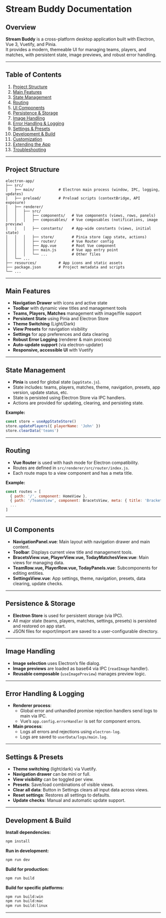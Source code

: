 # Stream Buddy Documentation

## Overview

**Stream Buddy** is a cross-platform desktop application built with Electron, Vue 3, Vuetify, and Pinia.  
It provides a modern, themeable UI for managing teams, players, and matches, with persistent state, image previews, and robust error handling.

---

## Table of Contents

1. [Project Structure](#project-structure)
2. [Main Features](#main-features)
3. [State Management](#state-management)
4. [Routing](#routing)
5. [UI Components](#ui-components)
6. [Persistence & Storage](#persistence--storage)
7. [Image Handling](#image-handling)
8. [Error Handling & Logging](#error-handling--logging)
9. [Settings & Presets](#settings--presets)
10. [Development & Build](#development--build)
11. [Customization](#customization)
12. [Extending the App](#extending-the-app)
13. [Troubleshooting](#troubleshooting)

---

## Project Structure

```
electron-app/
├── src/
│   ├── main/           # Electron main process (window, IPC, logging, updates)
│   ├── preload/        # Preload scripts (contextBridge, API exposure)
│   ├── renderer/
│   │   ├── src/
│   │   │   ├── components/   # Vue components (views, rows, panels)
│   │   │   ├── composables/  # Vue composables (notifications, image preview)
│   │   │   ├── constants/    # App-wide constants (views, initial state)
│   │   │   ├── store/        # Pinia store (app state, actions)
│   │   │   ├── router/       # Vue Router config
│   │   │   ├── App.vue       # Root Vue component
│   │   │   ├── main.js       # Vue app entry point
│   │   │   └── ...           # Other files
│   └── ...
├── resources/          # App icons and static assets
├── package.json        # Project metadata and scripts
└── ...
```

---

## Main Features

- **Navigation Drawer** with icons and active state
- **Toolbar** with dynamic view titles and management tools
- **Teams, Players, Matches** management with image/file support
- **Persistent State** using Pinia and Electron Store
- **Theme Switching** (Light/Dark)
- **View Presets** for navigation visibility
- **Settings** for app preferences and data clearing
- **Robust Error Logging** (renderer & main process)
- **Auto-update support** (via electron-updater)
- **Responsive, accessible UI** with Vuetify

---

## State Management

- **Pinia** is used for global state (`appState.js`).
- State includes: teams, players, matches, theme, navigation, presets, app version, update status, etc.
- State is persisted using Electron Store via IPC handlers.
- Actions are provided for updating, clearing, and persisting state.

**Example:**
```js
const store = useAppStateStore()
store.updatePlayers({ playerName: 'John' })
store.clearData('teams')
```

---

## Routing

- **Vue Router** is used with hash mode for Electron compatibility.
- Routes are defined in `src/renderer/src/router/index.js`.
- Each route maps to a view component and has a meta title.

**Example:**
```js
const routes = [
  { path: '/', component: HomeView },
  { path: '/TeamsView', component: BracetsView, meta: { title: 'Brackets View' } },
  ...
]
```

---

## UI Components

- **NavigationPanel.vue**: Main layout with navigation drawer and main content.
- **Toolbar**: Displays current view title and management tools.
- **BracetsView.vue, PlayerView.vue, TodayMatchesView.vue**: Main views for managing data.
- **TeamRow.vue, PlayerRow.vue, TodayPanels.vue**: Subcomponents for editing entities.
- **SettingsView.vue**: App settings, theme, navigation, presets, data clearing, update checks.

---

## Persistence & Storage

- **Electron Store** is used for persistent storage (via IPC).
- All major state (teams, players, matches, settings, presets) is persisted and restored on app start.
- JSON files for export/import are saved to a user-configurable directory.

---

## Image Handling

- **Image selection** uses Electron’s file dialog.
- **Image previews** are loaded as base64 via IPC (`readImage` handler).
- **Reusable composable** (`useImagePreview`) manages preview logic.

---

## Error Handling & Logging

- **Renderer process**:  
  - Global error and unhandled promise rejection handlers send logs to main via IPC.
  - Vue’s `app.config.errorHandler` is set for component errors.
- **Main process**:  
  - Logs all errors and rejections using `electron-log`.
  - Logs are saved to `userData/logs/main.log`.

---

## Settings & Presets

- **Theme switching** (light/dark) via Vuetify.
- **Navigation drawer** can be mini or full.
- **View visibility** can be toggled per view.
- **Presets**: Save/load combinations of visible views.
- **Clear all data**: Button in Settings clears all input data across views.
- **Reset settings**: Restores all settings to defaults.
- **Update checks**: Manual and automatic update support.

---

## Development & Build

**Install dependencies:**
```sh
npm install
```

**Run in development:**
```sh
npm run dev
```

**Build for production:**
```sh
npm run build
```

**Build for specific platforms:**
```sh
npm run build:win
npm run build:mac
npm run build:linux
```

---
